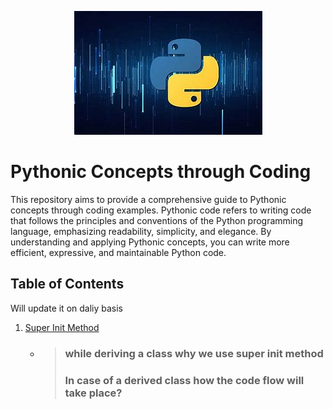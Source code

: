 <p align="center">
  <img src="logo.jpg" alt="Image" />
</p>

# Pythonic Concepts through Coding
This repository aims to provide a comprehensive guide to Pythonic concepts through coding examples. Pythonic code refers to writing code that follows the principles and conventions of the Python programming language, emphasizing readability, simplicity, and elegance. By understanding and applying Pythonic concepts, you can write more efficient, expressive, and maintainable Python code.

## Table of Contents
Will update it on daliy basis
1. [Super Init Method](Super-Init-Method.ipynb)
   - >### while deriving a class why we use super init method
     >### In case of a derived class how the code flow will take place?





